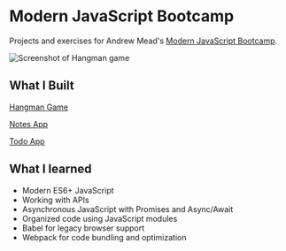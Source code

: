 # Modern JavaScript Bootcamp

Projects and exercises for Andrew Mead's [Modern JavaScript Bootcamp](https://www.udemy.com/modern-javascript/).

![Screenshot of Hangman game](https://res.cloudinary.com/gerhynes/image/upload/q_auto/v1555172907/Screenshot_2019-04-13_Hangman_tnrczj.png)

## What I Built

[Hangman Game](https://ger-hangman-app.netlify.com/)

[Notes App](https://ger-notes-app.netlify.com/)

[Todo App](https://ger-todo-app.netlify.com/)

## What I learned

- Modern ES6+ JavaScript
- Working with APIs
- Asynchronous JavaScript with Promises and Async/Await
- Organized code using JavaScript modules
- Babel for legacy browser support
- Webpack for code bundling and optimization
